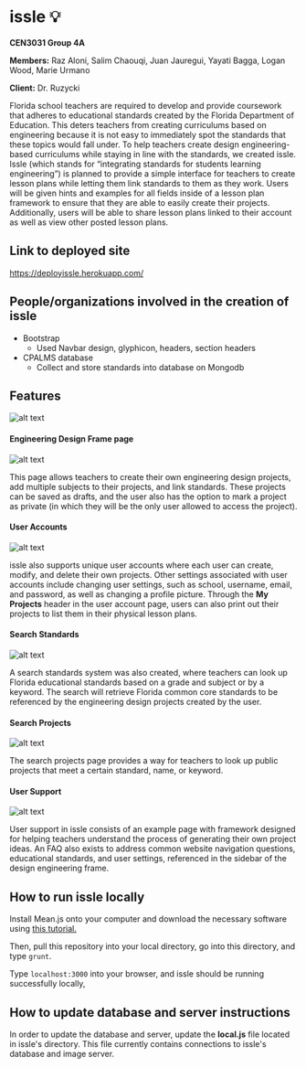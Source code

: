 # issle :bulb:

**CEN3031 Group 4A**

**Members:** Raz Aloni, Salim Chaouqi, Juan Jauregui, Yayati Bagga, Logan Wood, Marie Urmano

**Client:** Dr. Ruzycki

Florida school teachers are required to develop and provide coursework that adheres to educational standards created by the Florida Department of Education. This deters teachers from creating curriculums based on engineering because it is not easy to immediately spot the standards that these topics would fall under. To help teachers create design engineering-based curriculums while staying in line with the standards, we created issle.
Issle (which stands for “integrating standards for students learning engineering”) is planned to provide a simple interface for teachers to create lesson plans while letting them link standards to them as they work. Users will be given hints and examples for all fields inside of a lesson plan framework to ensure that they are able to easily create their projects. Additionally, users will be able to share lesson plans linked to their account as well as view other posted lesson plans.

## Link to deployed site
https://deployissle.herokuapp.com/

## People/organizations involved in the creation of issle
* Bootstrap
  * Used Navbar design, glyphicon, headers, section headers
* CPALMS database
  * Collect and store standards into database on Mongodb
  
## Features

![alt text](https://github.com/CEN3031-Group4A/issle/raw/Develop/screenshots/homepage.JPG)

#### Engineering Design Frame page

![alt text](https://github.com/CEN3031-Group4A/issle/raw/Develop/screenshots/designpage.JPG)

This page allows teachers to create their own engineering design projects, add multiple subjects to their projects, and link standards. These projects can be saved as drafts, and the user also has the option to mark a project as private (in which they will be the only user allowed to access the project).

#### User Accounts

![alt text](https://github.com/CEN3031-Group4A/issle/raw/Develop/screenshots/profilepage.jpg)

issle also supports unique user accounts where each user can create, modify, and delete their own projects. Other settings associated with user accounts include changing user settings, such as school, username, email, and password, as well as changing a profile picture. Through the **My Projects** header in the user account page, users can also print out their projects to list them in their physical lesson plans.

#### Search Standards

![alt text](https://github.com/CEN3031-Group4A/issle/raw/Develop/screenshots/searchstandards.JPG)

A search standards system was also created, where teachers can look up Florida educational standards based on a grade and subject or by a keyword. The search will retrieve Florida common core standards to be referenced by the engineering design projects created by the user.

#### Search Projects

![alt text](https://github.com/CEN3031-Group4A/issle/raw/Develop/screenshots/searchprojects.JPG)

The search projects page provides a way for teachers to look up public projects that meet a certain standard, name, or keyword.

#### User Support

![alt text](https://github.com/CEN3031-Group4A/issle/raw/Develop/screenshots/supportpage.JPG)

User support in issle consists of an example page with framework designed for helping teachers understand the process of generating their own project ideas. An FAQ also exists to address common website navigation questions, educational standards, and user settings, referenced in the sidebar of the design engineering frame.
 
## How to run issle locally

Install Mean.js onto your computer and download the necessary software using [this tutorial.](http://www.bossable.com/303/install-mean-stack/)

Then, pull this repository into your local directory, go into this directory, and type `grunt`.

Type `localhost:3000` into your browser, and issle should be running successfully locally,

## How to update database and server instructions

In order to update the database and server, update the **local.js** file located in issle's directory. This file currently contains connections to issle's database and image server.







